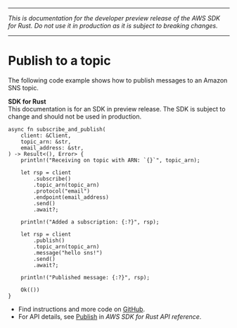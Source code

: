 --------

 *This is documentation for the developer preview release of the AWS SDK for Rust\. Do not use it in production as it is subject to breaking changes\.* 

--------

# Publish to a topic<a name="sns_Publish_rust_topic"></a>

The following code example shows how to publish messages to an Amazon SNS topic\.

**SDK for Rust**  
This documentation is for an SDK in preview release\. The SDK is subject to change and should not be used in production\.
  

```
async fn subscribe_and_publish(
    client: &Client,
    topic_arn: &str,
    email_address: &str,
) -> Result<(), Error> {
    println!("Receiving on topic with ARN: `{}`", topic_arn);

    let rsp = client
        .subscribe()
        .topic_arn(topic_arn)
        .protocol("email")
        .endpoint(email_address)
        .send()
        .await?;

    println!("Added a subscription: {:?}", rsp);

    let rsp = client
        .publish()
        .topic_arn(topic_arn)
        .message("hello sns!")
        .send()
        .await?;

    println!("Published message: {:?}", rsp);

    Ok(())
}
```
+  Find instructions and more code on [GitHub](https://github.com/awsdocs/aws-doc-sdk-examples/tree/main/rust_dev_preview/sns#code-examples)\. 
+  For API details, see [Publish](https://awslabs.github.io/aws-sdk-rust/) in *AWS SDK for Rust API reference*\. 